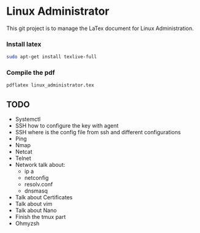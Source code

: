 # Linux Administrator

This git project is to manage the LaTex document for Linux Administration.

### Install latex
```bash
sudo apt-get install texlive-full
```

### Compile the pdf
```bash
pdflatex linux_administrator.tex
```

## TODO
- Systemctl
- SSH how to configure the key with agent
- SSH where is the config file from ssh and different configurations
- Ping
- Nmap
- Netcat
- Telnet
- Network talk about:
    - ip a
    - netconfig
    - resolv.conf
    - dnsmasq
- Talk about Certificates
- Talk about vim
- Talk about Nano
- Finish the tmux part
- Ohmyzsh
